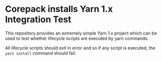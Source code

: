 # Corepack installs Yarn 1.x Integration Test

This repository provides an extremely simple Yarn 1.x project which can
be used to test whether lifecycle scripts are executed by yarn commands.

All lifecycle scripts should exit in error and so if any script is executed, the
`yarn install` command should fail.
